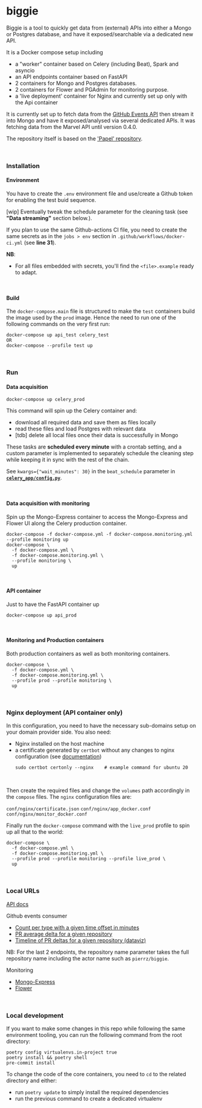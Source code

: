 # biggie

Biggie is a tool to quickly get data from (external) APIs into either a Mongo or Postgres database,
and have it exposed/searchable via a dedicated new API.

It is a Docker compose setup including
- a "worker" container based on Celery (including Beat), Spark and asyncio
- an API endpoints container based on FastAPI
- 2 containers for Mongo and Postgres databases.
- 2 containers for Flower and PGAdmin for monitoring purpose.
- a 'live deployment' container for Nginx and currently set up only with the Api container

It is currently set up to fetch data from the [GitHub Events API](https://api.github.com/events)
then stream it into Mongo and have it exposed/analysed via several dedicated APIs.
It was fetching data from the Marvel API until version 0.4.0.

The repository itself is based on the ['Papel' repository](https://github.com/pierrz/papel).

<br>


### Installation

#### Environment
You have to create the `.env` environment file and use/create a Github token for enabling the test buid sequence.

[wip] Eventually tweak the schedule parameter for the cleaning task (see **"Data streaming"** section below.).

If you plan to use the same Github-actions CI file, you need to create the same secrets
as in the `jobs > env` section in `.github/workflows/docker-ci.yml` (see **line 31**).

**NB**:
- For all files embedded with secrets, you'll find the `<file>.example` ready to adapt.

<br>

#### Build
The `docker-compose.main` file is structured to make the `test` containers build the image
used by the `prod` image. Hence the need to run one of the following commands on the very first run:
```
docker-compose up api_test celery_test
OR
docker-compose --profile test up
```

<br>

### Run
#### Data acquisition
```
docker-compose up celery_prod
```
This command will spin up the Celery container and:

  - download all required data and save them as files locally
  - read these files and load Postgres with relevant data
  - [tdb] delete all local files once their data is successfully in Mongo

These tasks are **scheduled every minute** with a crontab setting,
and a custom parameter is implemented to separately schedule the cleaning step
while keeping it in sync with the rest of the chain.

See `kwargs={"wait_minutes": 30}` in the `beat_schedule` parameter in [**`celery_app/config.py`**](celery_app/config.py).

<br>

#### Data acquisition with monitoring
Spin up the Mongo-Express container to access the Mongo-Express and Flower UI
along the Celery production container.
```
docker-compose -f docker-compose.yml -f docker-compose.monitoring.yml --profile monitoring up
docker-compose \
  -f docker-compose.yml \
  -f docker-compose.monitoring.yml \
  --profile monitoring \
  up
```

<br>

#### API container
Just to have the FastAPI container up
```
docker-compose up api_prod
```

<br>

#### Monitoring and Production containers
Both production containers as well as both monitoring containers.
```
docker-compose \
  -f docker-compose.yml \
  -f docker-compose.monitoring.yml \
  --profile prod --profile monitoring \
  up
```

<br>

### Nginx deployment (API container only)
In this configuration, you need to have the necessary sub-domains setup on your domain provider side.
You also need:
- Nginx installed on the host machine
- a certificate generated by `certbot` without any changes to nginx configuration (see [documentation](https://certbot.eff.org/instructions))
    ```
    sudo certbot certonly --nginx    # example command for ubuntu 20
    ```
<br>

Then create the required files and change the `volumes` path accordingly in the `compose` files.
The `nginx` configuration files are:

`conf/nginx/certificate.json`
`conf/nginx/app_docker.conf`
`conf/nginx/monitor_docker.conf`
<br>

Finally run the `docker-compose` command with the `live_prod` profile
to spin up all that to the world:
```
docker-compose \
  -f docker-compose.yml \
  -f docker-compose.monitoring.yml \
  --profile prod --profile monitoring --profile live_prod \
  up
```

<br>

### Local URLs

[API docs](http://localhost:8000/docs)

Github events consumer
- [Count per type with a given time offset in minutes](http://localhost:8000/api/count_per_type?offset=90)
- [PR average delta for a given repository](http://localhost:8000/api/pr_average_delta?repo_name=<repository-name>)
- [Timeline of PR deltas for a given repository (dataviz)](http://localhost:8000/api/pr_deltas_timeline?repo_name=<repository-name>)

NB: For the last 2 endpoints, the repository name parameter takes the full repository name
including the actor name such as `pierrz/biggie`.

Monitoring
- [Mongo-Express](http://localhost:8081)
- [Flower](http://localhost:49555)

<br>

### Local development
If you want to make some changes in this repo while following the same environment tooling,
you can run the following command from the root directory:
```
poetry config virtualenvs.in-project true
poetry install && poetry shell
pre-commit install
```

To change the code of the core containers, you need to `cd` to the related directory
and either:
- run `poetry update` to simply install the required dependencies
- run the previous command to create a dedicated virtualenv
